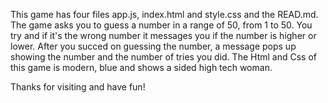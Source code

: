 This game has four files app.js, index.html and style.css and the READ.md.
The game asks you to guess a number in a range of 50, from 1 to 50. You try and if it's the wrong number it messages you if the number is higher or lower.
After you succed on guessing the number, a message pops up showing the number and the number of tries you did.
The Html and Css of this game is modern, blue and shows a sided high tech woman.

Thanks for visiting and have fun!
